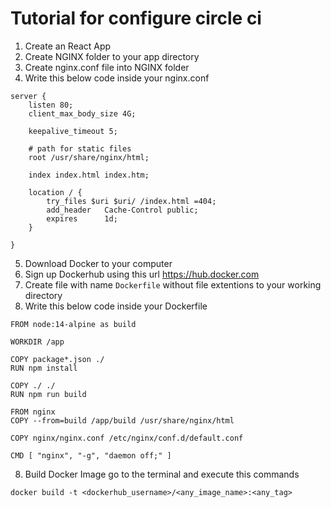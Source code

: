 # Tutorial for configure circle ci

1. Create an React App
2. Create NGINX folder to your app directory
3. Create nginx.conf file into NGINX folder
4. Write this below code inside your nginx.conf
```
server {
    listen 80;
    client_max_body_size 4G;

    keepalive_timeout 5;

    # path for static files
    root /usr/share/nginx/html;

    index index.html index.htm;

    location / {
        try_files $uri $uri/ /index.html =404;
        add_header   Cache-Control public;
        expires      1d;
    }

}
```
5. Download Docker to your computer
6. Sign up Dockerhub using this url https://hub.docker.com
7. Create file with name `Dockerfile` without file extentions to your working directory
8. Write this below code inside your Dockerfile
```
FROM node:14-alpine as build

WORKDIR /app

COPY package*.json ./
RUN npm install

COPY ./ ./
RUN npm run build

FROM nginx
COPY --from=build /app/build /usr/share/nginx/html

COPY nginx/nginx.conf /etc/nginx/conf.d/default.conf

CMD [ "nginx", "-g", "daemon off;" ]
```
8. Build Docker Image
go to the terminal
and execute this commands
```
docker build -t <dockerhub_username>/<any_image_name>:<any_tag>
```
